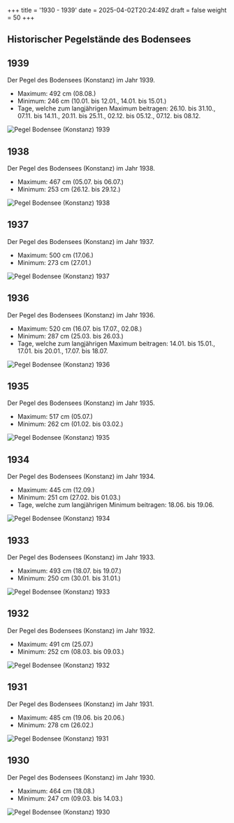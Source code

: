 +++
title = '1930 - 1939'
date = 2025-04-02T20:24:49Z
draft = false
weight = 50
+++

## Historischer Pegelstände des Bodensees

## 1939

Der Pegel des Bodensees (Konstanz) im Jahr 1939.

- Maximum: 492 cm (08.08.)
- Minimum: 246 cm (10.01. bis 12.01., 14.01. bis 15.01.)
- Tage, welche zum langjährigen Maximum beitragen: 26.10. bis 31.10., 07.11. bis 14.11., 20.11. bis 25.11., 02.12. bis 05.12., 07.12. bis 08.12.

![Pegel Bodensee (Konstanz) 1939](/images/DE/graphs_historic/longterm_DE_1939.png)

## 1938

Der Pegel des Bodensees (Konstanz) im Jahr 1938.

- Maximum: 467 cm (05.07. bis 06.07.)
- Minimum: 253 cm (26.12. bis 29.12.)

![Pegel Bodensee (Konstanz) 1938](/images/DE/graphs_historic/longterm_DE_1938.png)

## 1937

Der Pegel des Bodensees (Konstanz) im Jahr 1937.

- Maximum: 500 cm (17.06.)
- Minimum: 273 cm (27.01.)

![Pegel Bodensee (Konstanz) 1937](/images/DE/graphs_historic/longterm_DE_1937.png)

## 1936

Der Pegel des Bodensees (Konstanz) im Jahr 1936.

- Maximum: 520 cm (16.07. bis 17.07., 02.08.)
- Minimum: 287 cm (25.03. bis 26.03.)
- Tage, welche zum langjährigen Maximum beitragen: 14.01. bis 15.01., 17.01. bis 20.01., 17.07. bis 18.07.

![Pegel Bodensee (Konstanz) 1936](/images/DE/graphs_historic/longterm_DE_1936.png)

## 1935

Der Pegel des Bodensees (Konstanz) im Jahr 1935.

- Maximum: 517 cm (05.07.)
- Minimum: 262 cm (01.02. bis 03.02.)

![Pegel Bodensee (Konstanz) 1935](/images/DE/graphs_historic/longterm_DE_1935.png)

## 1934

Der Pegel des Bodensees (Konstanz) im Jahr 1934.

- Maximum: 445 cm (12.09.)
- Minimum: 251 cm (27.02. bis 01.03.)
- Tage, welche zum langjährigen Minimum beitragen: 18.06. bis 19.06.

![Pegel Bodensee (Konstanz) 1934](/images/DE/graphs_historic/longterm_DE_1934.png)

## 1933

Der Pegel des Bodensees (Konstanz) im Jahr 1933.

- Maximum: 493 cm (18.07. bis 19.07.)
- Minimum: 250 cm (30.01. bis 31.01.)

![Pegel Bodensee (Konstanz) 1933](/images/DE/graphs_historic/longterm_DE_1933.png)

## 1932

Der Pegel des Bodensees (Konstanz) im Jahr 1932.

- Maximum: 491 cm (25.07.)
- Minimum: 252 cm (08.03. bis 09.03.)

![Pegel Bodensee (Konstanz) 1932](/images/DE/graphs_historic/longterm_DE_1932.png)

## 1931

Der Pegel des Bodensees (Konstanz) im Jahr 1931.

- Maximum: 485 cm (19.06. bis 20.06.)
- Minimum: 278 cm (26.02.)

![Pegel Bodensee (Konstanz) 1931](/images/DE/graphs_historic/longterm_DE_1931.png)

## 1930

Der Pegel des Bodensees (Konstanz) im Jahr 1930.

- Maximum: 464 cm (18.08.)
- Minimum: 247 cm (09.03. bis 14.03.)

![Pegel Bodensee (Konstanz) 1930](/images/DE/graphs_historic/longterm_DE_1930.png)

